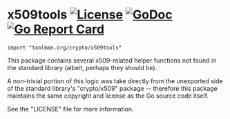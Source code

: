 
# x509tools [![License][license-img]][license] [![GoDoc][godoc-img]][godoc] [![Go Report Card][reportcard-img]][reportcard]

`import "toolman.org/crypto/x509tools"`

This package contains several x509-related helper functions not found in the
standard library (albeit, perhaps they should be).

A non-trivial portion of this logic was take directly from the unexported
side of the standard library's "crypto/x509" package -- therefore this package
maintains the same copyright and license as the Go source code itself.

See the "LICENSE" file for more information.

[license-img]:    https://img.shields.io/badge/license-Go-green
[license]:        https://github.com/tep/crypto-x509tools/blob/master/LICENSE
[godoc-img]:      https://godoc.org/toolman.org/crypto/x509tools?status.svg
[godoc]:          https://godoc.org/toolman.org/crypto/x509tools
[reportcard-img]: https://goreportcard.com/badge/toolman.org/crypto/x509tools
[reportcard]:     https://goreportcard.com/report/toolman.org/crypto/x509tools

